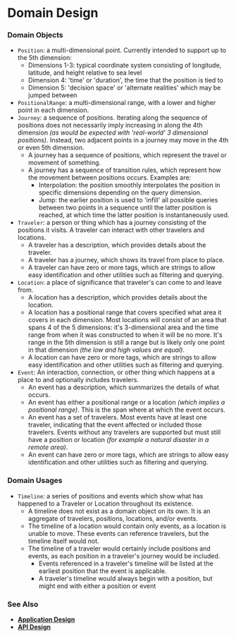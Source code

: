 # Domain Design

### Domain Objects

- `Position`: a multi-dimensional point. Currently intended to support up to
the 5th dimension:
   - Dimensions 1-3: typical coordinate system consisting of longitude,
   latitude, and height relative to sea level
   - Dimension 4: 'time' or 'duration', the time that the position is tied to
   - Dimension 5: 'decision space' or 'alternate realities' which may be
   jumped between
- `PositionalRange`: a multi-dimensional range, with a lower and higher point
in each dimension.
- `Journey`: a sequence of positions. Iterating along the sequence of positions
does not necessarily imply increasing in along the 4th dimension _(as would be
expected with 'real-world' 3 dimensional positions)_. Instead, two adjacent
points in a journey may move in the 4th or even 5th dimension.
  - A journey has a sequence of positions, which represent the travel or
  movement of something.
  - A journey has a sequence of transition rules, which represent how the
  movement between positions occurs. Examples are:
     - Interpolation: the position smoothly interpolates the position in
     specific dimensions depending on the query dimension.
     - Jump: the earlier position is used to 'infill' all possible queries
     between two points in a sequence until the latter position is reached, at
     which time the latter position is instantaneously used.
- `Traveler`: a person or thing which has a journey consisting of the positions
it visits. A traveler can interact with other travelers and locations.
   - A traveler has a description, which provides details about the traveler.
   - A traveler has a journey, which shows its travel from place to place.
   - A traveler can have zero or more tags, which are strings to allow easy
   identification and other utilities such as filtering and querying.
- `Location`: a place of significance that traveler's can come to and leave
from.
   - A location has a description, which provides details about the location.
   - A location has a positional range that covers specified what area it covers
   in each dimension. Most locations will consist of an area that spans 4 of the
   5 dimensions: it's 3-dimensional area and the time range from when it was
   constructed to when it will be no more. It's range in the 5th dimension is
   still a range but is likely only one point in that dimension _(the low and
   high values are equal)_.
   - A location can have zero or more tags, which are strings to allow easy
   identification and other utilities such as filtering and querying.
- `Event`: An interaction, connection, or other thing which happens at a place
to and optionally includes travelers. 
   - An event has a description, which summarizes the details of what occurs.
   - An event has either a positional range or a location _(which implies a
   positional range)_. This is the span where at which the event occurs.
   - An event has a set of travelers. Most events have at least one traveler,
indicating that the event affected or included those travelers. Events without
any travelers are supported but must still have a position or location _(for
example a natural disaster in a remote area)_.
   - An event can have zero or more tags, which are strings to allow easy
   identification and other utilities such as filtering and querying.
   
### Domain Usages

- `Timeline`: a series of positions and events which show what has happened to
a Traveler or Location throughout its existence.
   - A timeline does not exist as a domain object on its own. It is an aggregate
   of travelers, positions, locations, and/or events.
   - The timeline of a location would contain only events, as a location is
   unable to move. These events can reference travelers, but the timeline itself
   would not.
   - The timeline of a traveler would certainly include positions and events, as
   each position in a traveler's journey would be included. 
      - Events referenced in a traveler's timeline will be listed at the
      earliest position that the event is applicable. 
      - A traveler's timeline would always begin with a position, but might end
      with either a position or event

### See Also

- [**Application Design**](./applicationDesign.md)
- [**API Design**](./apiDesign.md)
